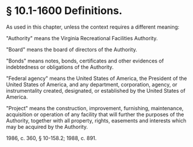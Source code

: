 # § 10.1-1600 Definitions.

<p>As used in this chapter, unless the context requires a different meaning:</p><p>"Authority" means the Virginia Recreational Facilities Authority.</p><p>"Board" means the board of directors of the Authority.</p><p>"Bonds" means notes, bonds, certificates and other evidences of indebtedness or obligations of the Authority.</p><p>"Federal agency" means the United States of America, the President of the United States of America, and any department, corporation, agency, or instrumentality created, designated, or established by the United States of America.</p><p>"Project" means the construction, improvement, furnishing, maintenance, acquisition or operation of any facility that will further the purposes of the Authority, together with all property, rights, easements and interests which may be acquired by the Authority.</p><p>1986, c. 360, § 10-158.2; 1988, c. 891.</p>